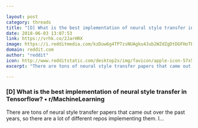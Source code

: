 ```yaml
---

layout: post
category: threads
title: "[D] What is the best implementation of neural style transfer in Tensorflow?"
date: 2018-06-03 13:07:53
link: https://vrhk.co/2JarHRX
image: https://i.redditmedia.com/kzDuw6g4TP7zsNUAgku4Jub2WZdZgDtDGFHoTEKYtkA.jpg?w=320&s=eb44c38ce186767b23dda12be958651e
domain: reddit.com
author: "reddit"
icon: http://www.redditstatic.com/desktop2x/img/favicon/apple-icon-57x57.png
excerpt: "There are tons of neural style transfer papers that came out over the past years, so there are a lot of different repos implementing them. I..."

---
```


### [D] What is the best implementation of neural style transfer in Tensorflow? • r/MachineLearning

There are tons of neural style transfer papers that came out over the past years, so there are a lot of different repos implementing them. I...